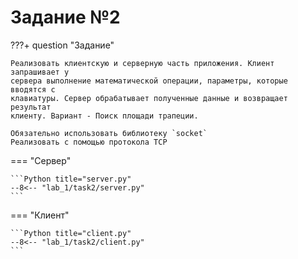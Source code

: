 # Задание №2

???+ question "Задание"

    Реализовать клиентскую и серверную часть приложения. Клиент запрашивает у
    сервера выполнение математической операции, параметры, которые вводятся с
    клавиатуры. Сервер обрабатывает полученные данные и возвращает результат
    клиенту. Вариант - Поиск площади трапеции.

    Обязательно использовать библиотеку `socket`  
    Реализовать с помощью протокола TCP

=== "Сервер"

    ```Python title="server.py"
    --8<-- "lab_1/task2/server.py"
    ```
  
=== "Клиент"

    ```Python title="client.py"
    --8<-- "lab_1/task2/client.py"
    ```
